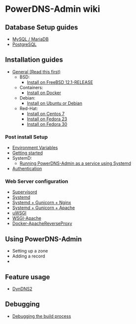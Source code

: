 # PowerDNS-Admin wiki

## Database Setup guides

- [MySQL / MariaDB](database-setup/Setup-MySQL-or-MariaDB.md)
- [PostgreSQL](database-setup/Setup-PostgreSQL.md)

## Installation guides

- [General (Read this first)](install/General.md)
  - BSD:
    - [Install on FreeBSD 12.1-RELEASE](install/Running-on-FreeBSD.md)
  - Containers:
    - [Install on Docker](install/Running-PowerDNS-Admin-on-Docker.md)
  - Debian:
    - [Install on Ubuntu or Debian](install/Running-PowerDNS-Admin-on-Ubuntu-or-Debian.md)
  - Red-Hat:
    - [Install on Centos 7](install/Running-PowerDNS-Admin-on-Centos-7.md)
    - [Install on Fedora 23](install/Running-PowerDNS-Admin-on-Fedora-23.md)
    - [Install on Fedora 30](install/Running-PowerDNS-Admin-on-Fedora-30.md)

### Post install Setup

- [Environment Variables](configuration/Environment-variables.md)
- [Getting started](configuration/Getting-started.md)
- SystemD:
  - [Running PowerDNS-Admin as a service using Systemd](install/Running-PowerDNS-Admin-as-a-service-(Systemd).md)
- [Authentication](authentication/README.md)

### Web Server configuration

- [Supervisord](web-server/Supervisord-example.md)
- [Systemd](web-server/Systemd-example.md)
- [Systemd + Gunicorn + Nginx](web-server/Running-PowerDNS-Admin-with-Systemd-Gunicorn-and-Nginx.md)
- [Systemd + Gunicorn + Apache](web-server/Running-PowerDNS-Admin-with-Systemd,-Gunicorn-and-Apache.md)
- [uWSGI](web-server/uWSGI-example.md)
- [WSGI-Apache](web-server/WSGI-Apache-example.md)
- [Docker-ApacheReverseProxy](web-server/Running-Docker-Apache-Reverseproxy.md)

## Using PowerDNS-Admin

- Setting up a zone
- Adding a record
- <whatever else>

## Feature usage

- [DynDNS2](features/DynDNS2.md)

## Debugging

- [Debugging the build process](debug/build-process.md)
